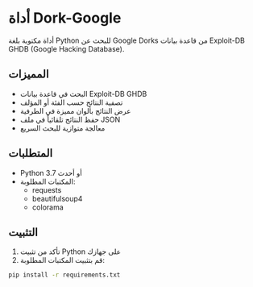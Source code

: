 # أداة Dork-Google

أداة مكتوبة بلغة Python للبحث عن Google Dorks من قاعدة بيانات Exploit-DB GHDB (Google Hacking Database).

## المميزات

- البحث في قاعدة بيانات Exploit-DB GHDB
- تصفية النتائج حسب الفئة أو المؤلف
- عرض النتائج بألوان مميزة في الطرفية
- حفظ النتائج تلقائياً في ملف JSON
- معالجة متوازية للبحث السريع

## المتطلبات

- Python 3.7 أو أحدث
- المكتبات المطلوبة:
  - requests
  - beautifulsoup4
  - colorama

## التثبيت

1. تأكد من تثبيت Python على جهازك
2. قم بتثبيت المكتبات المطلوبة:
```bash
pip install -r requirements.txt